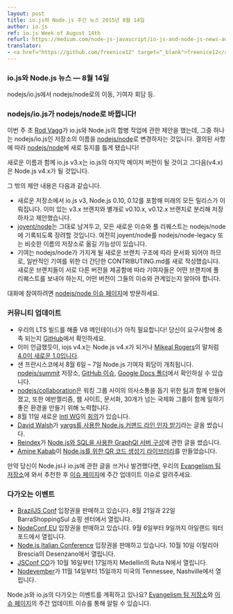 ```yaml
---
layout: post
title: io.js와 Node.js 주간 뉴스 2015년 8월 14일
author: io.js
ref: io.js Week of August 14th
refurl: https://medium.com/node-js-javascript/io-js-and-node-js-news-august-14th-c712ff526488
translator:
- <a href="https://github.com/freenice12" target="_blank">freenice12</a>
---
```


<!--
### io.js and Node.js News — August 14th
-->

### io.js와 Node.js 뉴스 — 8월 14일

<!--
The move of nodejs/io.js to nodejs/node, the Collaborator Summit, and more.
-->

nodejs/io.js에서 nodejs/node로의 이동, 기여자 회담 등.

<!--
### nodejs/io.js has moved to nodejs/node!
-->

### nodejs/io.js가 nodejs/node로 바뀝니다!

<!--
[Rod Vagg](http://twitter.com/rvagg) made a [proposal](https://github.com/nodejs/node/issues/2327) regarding the convergence work between io.js and Node.js earlier this week, and one of them is about renaming the nodejs/io.js repository to [nodejs/node](https://github.com/nodejs/node). A decision has been made, and [nodejs/node](https://github.com/nodejs/node) is our new home!
-->

이번 주 초 [Rod Vagg](http://twitter.com/rvagg)가 io.js와 Node.js의 합병 작업에 관한 제안을 했는데, 그중 하나는 nodejs/io.js인 저장소의 이름을 [nodejs/node](https://github.com/nodejs/node)로 변경하자는 것입니다. 결의된 사항에 따라 [nodejs/node](https://github.com/nodejs/node)에 새로 둥지를 틀게 됐습니다!

<!--
With the new repository name, io.js v3.x will be our last major version of io.js as the next (v4.x) will be Node.js v4.x.
-->

새로운 이름과 함께 io.js v3.x는 io.js의 마지막 메이저 버전이 될 것이고 그다음(v4.x)은 Node.js v4.x가 될 것입니다.

<!--
Other points in the proposal are:
-->

그 밖의 제안 내용은 다음과 같습니다.

<!--
* The new repository to be the host of all future releases including io.js v3 and Node.js 0.10 and 0.12. The suggestion is that they will be in separate branches named v0.10.x and v0.12.x alongside with the existing v3.x branch.
* Leaving [joyent/node](https://github.com/joyent/node) in place for now, encouraging all new issues and pull requests in it to be filed in nodejs/node instead. There is also a possibility to move joyent/node to nodejs/node-legacy or a similarly named repository.
* Documenting a new, simpler version of CONTRIBUTING.md for casual contributions, as contributions need to be documented according to the new branch structure nodejs/node will have. With the new branches hosting the different versions, contributors will need to be aware which branch they need to file a pull request to and which version are their issues related to.
-->

* 새로운 저장소에서 io.js v3, Node.js 0.10, 0.12를 포함해 미래의 모든 릴리스가 이뤄집니다. 이미 있는 v3.x 브랜치와 별개로 v0.10.x, v0.12.x 브랜치로 분리해 저장하자고 제안했습니다.
* [joyent/node](https://github.com/joyent/node)는 그대로 남겨두고, 모든 새로운 이슈와 풀 리퀘스트는 nodejs/node에 기록되도록 장려할 것입니다. 여전히 joyent/node를 nodejs/node-legacy 또는 비슷한 이름의 저장소로 옮길 가능성이 있습니다.
* 기여는 nodejs/node가 가지게 될 새로운 브랜치 구조에 따라 문서화 되어야 하므로, 일반적인 기여를 위한 더 간단한 CONTRIBUTING.md를 새로 작성했습니다. 새로운 브랜치들이 서로 다른 버전을 제공함에 따라 기여자들은 어떤 브랜치에 풀 리퀘스트를 보내야 하는지, 어떤 버전이 그들의 이슈와 관계있는지 알아야 합니다.

<!--
Jump on the conversation on the [nodejs/node issue page](https://github.com/nodejs/node/issues/2327).
-->

대화에 참여하려면 [nodejs/node 이슈 페이지](https://github.com/nodejs/node/issues/2327)에 방문하세요.

<!--
### Community Updates
-->

### 커뮤니티 업데이트

<!--
* We *still* need a V8 maintainer for our LTS build! Head on over [to GitHub](https://github.com/nodejs/LTS/issues/28) to see if the requirements match your capabilities.
* As mentioned up top, io.js v4.x will be Node.js v4.x. Or as [Mikeal Rogers](http://twitter.com/mikeal) said, [4.0 is the new 1.0](https://medium.com/node-js-javascript/4-0-is-the-new-1-0-386597a3436d).
* The Node.js Collaborator Summit was hosted on 6th – 7th August in San Fransisco. You can see the notes in the [nodejs/summit](https://github.com/nodejs/summit) repository, [the GitHub issue](https://github.com/nodejs/summit/issues/11), or on [the Google Docs folder](https://drive.google.com/folderview?id=0B4tYrG9tjAW0fk9VOG52R2VQMmZHNWdpYnpqWU5MYUlfamNycktmeEl3UkNhdk1PS1Rid3c&usp=sharing).
* [nodejs/collaboration](https://github.com/nodejs/collaboration) was made along with [the team](https://github.com/orgs/nodejs/teams/collaboration) to help with communication between Working Groups, as well as getting better ways to have evangelism, website, documentation and the 30+ i18n groups work together.
* The new [Intl WG](https://github.com/nodejs/Intl) had [a meeting](https://github.com/nodejs/Intl/issues/8/?utm_source=io.js+and+Node.js+News&utm_medium=article) on August 11th.
* [David Walsh](https://twitter.com/davidwalshblog) has written about [using yargs to get Node.js command line arguments](http://davidwalsh.name/nodejs-arguments-yargs/?utm_source=io.js+and+Node.js+News&utm_medium=article).
* [Reindex](https://www.reindex.io/?utm_source=io.js+and+Node.js+News&utm_medium=article) has a post about [building a GraphQL server with Node.js and SQL](https://www.reindex.io/blog/building-a-graphql-server-with-node-js-and-sql/?utm_source=io.js+and+Node.js+News&utm_medium=article)
* [Amine Kabab](https://twitter.com/aminekabab) made [a QR code generator library for Node.js](https://github.com/kabab/qr-cairo/?utm_source=io.js+and+Node.js+News&utm_medium=article)
-->

* 우리의 LTS 빌드를 해줄 V8 메인테이너가 아직 필요합니다! 당신이 요구사항에 충족 되는지 [GitHub](https://github.com/nodejs/LTS/issues/28)에서 확인하세요.
* 이미 언급했듯이, iojs v4.x는 Node.js v4.x가 되거나 [Mikeal Rogers](http://twitter.com/mikeal)의 말처럼 [4.0이 새로운 1.0입니다](https://medium.com/node-js-javascript/4-0-is-the-new-1-0-386597a3436d).
* 샌 프란시스코에서 8월 6일 – 7일 Node.js 기여자 회담이 개최됩니다. [nodejs/summit](https://github.com/nodejs/summit) 저장소, [GitHub 이슈](https://github.com/nodejs/summit/issues/11), [Google Docs 폴더](https://drive.google.com/folderview?id=0B4tYrG9tjAW0fk9VOG52R2VQMmZHNWdpYnpqWU5MYUlfamNycktmeEl3UkNhdk1PS1Rid3c&usp=sharing)에서 확인하실 수 있습니다.
* [nodejs/collaboration](https://github.com/nodejs/collaboration)은 워킹 그룹 사이의 의사소통을 돕기 위한 [팀](https://github.com/orgs/nodejs/teams/collaboration)과 함께 만들어졌고, 또한 에반젤리즘, 웹 사이트, 문서화,  30개가 넘는 국제화 그룹이 함께 일하기 좋은 환경을 만들기 위해 노력합니다.
* 8월 11일 새로운 [Intl WG](https://github.com/nodejs/Intl)의 [회의](https://github.com/nodejs/Intl/issues/8/?utm_source=io.js+and+Node.js+News&utm_medium=article)가 있습니다.
* [David Walsh](https://twitter.com/davidwalshblog)가 [yargs를 사용한 Node.js 커맨드 라인 인자 받기](http://davidwalsh.name/nodejs-arguments-yargs/?utm_source=io.js+and+Node.js+News&utm_medium=article)라는 글을 썼습니다.
* [Reindex](https://www.reindex.io/?utm_source=io.js+and+Node.js+News&utm_medium=article)가 [Node.js와 SQL을 사용한 GraphQl 서버 구성](https://www.reindex.io/blog/building-a-graphql-server-with-node-js-and-sql/?utm_source=io.js+and+Node.js+News&utm_medium=article)에 관한 글을 썼습니다.
* [Amine Kabab](https://twitter.com/aminekabab)이 [Node.js를 위한 QR 코드 생성기 라이브러리](https://github.com/kabab/qr-cairo/?utm_source=io.js+and+Node.js+News&utm_medium=article)를 만들었습니다.

<!--
If you have spotted or written something about Node.js and io.js, do come over to our [Evangelism team repo](https://github.com/nodejs/evangelism) and suggest it on the [Issues page](https://github.com/nodejs/evangelism/issues), specifically the Weekly Updates issue.
-->

만약 당신이 Node.js나 io.js에 관한 글을 쓰거나 발견했다면, 우리의 [Evangelism 팀 저장소](https://github.com/nodejs/evangelism)에 와서 추천한 후 [이슈 페이지](https://github.com/nodejs/evangelism/issues)에 주간 업데이트 이슈로 알려주세요.

<!--
### Upcoming Events
-->

### 다가오는 이벤트

<!--
* [BrazilJS Conf](http://braziljs.com.br/) tickets are on sale, August 21st - 22nd at Shopping Center BarraShoppingSul
* [NodeConf EU](http://nodeconf.eu/) tickets are on sale, September 6th - 9th at Waterford, Ireland
* [Node.js Italian Conference](http://nodejsconf.it/) tickets are on sale, October 10th at Desenzano - Brescia, Italy
* [JSConf CO](http://www.jsconf.co/), October 16th - 17th at Ruta N, Medellin
* [Nodevember](http://nodevember.org/?utm_source=io.js+and+Node.js+News&utm_medium=article), November 14th - 15th at Nashville, Tennessee, US.
-->

* [BrazilJS Conf](http://braziljs.com.br/) 입장권을 판매하고 있습니다. 8월 21일과 22일 BarraShoppingSul 쇼핑 센터에서 열립니다.
* [NodeConf EU](http://nodeconf.eu/) 입장권을 판매하고 있습니다. 9월 6일부터 9일까지 아일랜드 워터포드에서 열립니다.
* [Node.js Italian Conference](http://nodejsconf.it/) 입장권을 판매하고 있습니다. 10월 10일 이탈리아 Brescia의 Desenzano에서 열립니다.
* [JSConf CO](http://www.jsconf.co/)가 10월 16일부터 17일까지 Medellin의 Ruta N에서 열립니다.
* [Nodevember](http://nodevember.org/?utm_source=io.js+and+Node.js+News&utm_medium=article)가 11월 14일부터 15일까지 미국의 Tennessee, Nashville에서 열립니다.

<!--
Have an event about Node.js and io.js coming up? You can put your events here through the [Evangelism team repo](https://github.com/nodejs/evangelism) and announce it in the [Issues page](https://github.com/nodejs/evangelism/issues), specifically the Weekly Updates issue.
-->

Node.js와 io.js의 다가오는 이벤트를 계획하고 있나요? [Evangelism 팀 저장소](https://github.com/nodejs/evangelism)와 [이슈 페이지](https://github.com/nodejs/evangelism/issues)의 주간 업데이트 이슈를 통해 알릴 수 있습니다.
